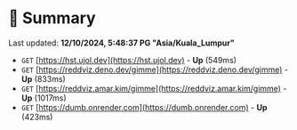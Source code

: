 # 📖 Summary
Last updated: **12/10/2024, 5:48:37 PG "Asia/Kuala_Lumpur"**

- `GET` [https://hst.ujol.dev](https://hst.ujol.dev) - **Up** (549ms)
- `GET` [https://reddviz.deno.dev/gimme](https://reddviz.deno.dev/gimme) - **Up** (833ms)
- `GET` [https://reddviz.amar.kim/gimme](https://reddviz.amar.kim/gimme) - **Up** (1017ms)
- `GET` [https://dumb.onrender.com](https://dumb.onrender.com) - **Up** (423ms)
